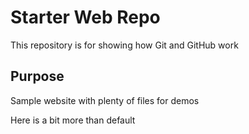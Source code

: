 # Starter Web Repo

This repository is for showing how Git and GitHub work

## Purpose

Sample website with plenty of files for demos


Here is a bit more than default


